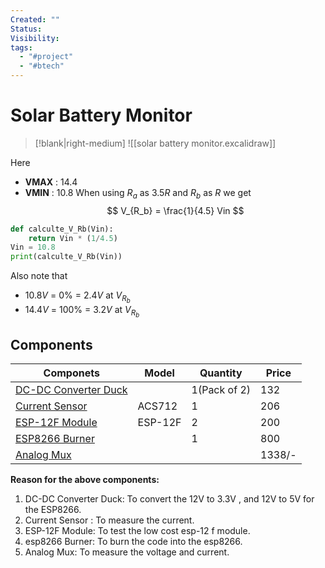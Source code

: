```yaml
---
Created: ""
Status: 
Visibility: 
tags:
  - "#project"
  - "#btech"
---
```

# Solar Battery Monitor
>[!blank|right-medium]
>![[solar battery monitor.excalidraw]]

Here 
- **VMAX** : 14.4
- **VMIN** : 10.8
When using $R_a$ as $3.5 R$ and $R_b$ as $R$ we get
$$
V_{R_b} = \frac{1}{4.5} Vin
$$

```python 
def calculte_V_Rb(Vin):
	return Vin * (1/4.5)
Vin = 10.8 
print(calculte_V_Rb(Vin))
```

Also note that 
- $10.8V$ = $0\%$  = $2.4 V$ at $V_{R_b}$
- $14.4V$ = $100\%$ = $3.2V$ at $V_{R_b}$

 
## Components 
| Componets                                                                                                                                                                                                                                                                                                                                                                                                                                                                             | Model   | Quantity     | Price  |
| ------------------------------------------------------------------------------------------------------------------------------------------------------------------------------------------------------------------------------------------------------------------------------------------------------------------------------------------------------------------------------------------------------------------------------------------------------------------------------------- | ------- | ------------ | ------ |
| [DC-DC Converter Duck](https://amzn.in/d/72f7SH8)                                                                                                                                                                                                                                                                                                                                                                                                                                     |         | 1(Pack of 2) | 132    |
| [Current Sensor](https://robu.in/product/acs712-30a-range-current-sensor-module-hall-sensor/)                                                                                                                                                                                                                                                                                                                                                                                         | ACS712  | 1            | 206    |
| [ESP-12F Module](https://robu.in/product/latest-esp-12f-esp8266-wifi-module-ap-station-remote-serial-wireless-iot-board/)                                                                                                                                                                                                                                                                                                                                                             | ESP-12F | 2            | 200    |
| [ESP8266 Burner](https://www.amazon.in/Walnut-Innovations-ESP8266-Fixture-Development/dp/B08WX14BK8/ref=sr_1_7?dib=eyJ2IjoiMSJ9.dvkHYKiniCIN9-lNKQiT4Yhk7p9WuRCoVPpO2An27h3W7O_VpSuw7DLcDDKfWXJvmqZLF0I3IVr2rgkHn6LDEC-wv0KNgB4YNwgx8VDlNiB-_SrfUx_uwf42hyNZmCBFC3esyLvN3erGpuHgNtbwlEF1My8cOgK5qkmofs5JaR_b-4HfTiWiKiK_nXhEjLB8N4bMGtQWpoJp7EqWOsoN_Qps72YxjmU7gKd9N75JFJo.HMcG8e1TfUXdVDPzWywNp2Ew6s5KpXdHN8jUUxCDLLw&dib_tag=se&keywords=esp8266+programmer&qid=1727445021&sr=8-7) |         | 1            | 800    |
| [Analog Mux](https://amzn.in/d/4Ng8vKp)                                                                                                                                                                                                                                                                                                                                                                                                                                               |         |              | 1338/- |
**Reason for the above components:**
1. DC-DC Converter Duck: To convert the 12V to 3.3V , and 12V to 5V for the ESP8266.
2. Current Sensor : To measure the current.
3. ESP-12F Module: To test the low cost esp-12 f module.
4. esp8266 Burner: To burn the code into the esp8266.
5. Analog Mux: To measure the voltage and current.
